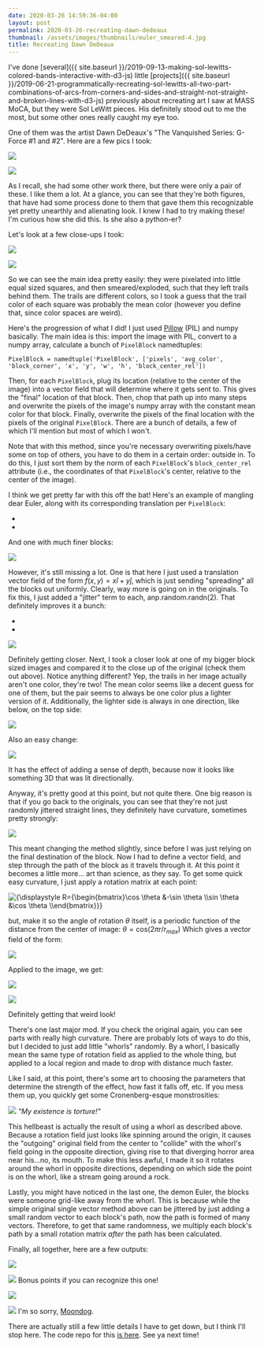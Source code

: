```yaml
---
date: 2020-03-26 14:59:36-04:00
layout: post
permalink: 2020-03-26-recreating-dawn-dedeaux
thumbnail: /assets/images/thumbnails/euler_smeared-4.jpg
title: Recreating Dawn DeDeaux
---
```


I've done [several]({{ site.baseurl }}/2019-09-13-making-sol-lewitts-colored-bands-interactive-with-d3-js) little [projects]({{ site.baseurl }}/2019-06-21-programmatically-recreating-sol-lewitts-all-two-part-combinations-of-arcs-from-corners-and-sides-and-straight-not-straight-and-broken-lines-with-d3-js) previously about recreating art I saw at MASS MoCA, but they were Sol LeWitt pieces. His definitely stood out to me the most, but some other ones really caught my eye too.

One of them was the artist Dawn DeDeaux's "The Vanquished Series: G-Force #1 and #2". Here are a few pics I took:

![](/assets/images/IMG_20190616_130329-768x1024.jpg)

![](/assets/images/IMG_20190616_130326-768x1024.jpg)

As I recall, she had some other work there, but there were only a pair of these. I like them a lot. At a glance, you can see that they're both figures, that have had some process done to them that gave them this recognizable yet pretty unearthly and alienating look. I knew I had to try making these! I'm curious how she did this. Is she also a python-er?

Let's look at a few close-ups I took:

![](/assets/images/IMG_20190616_130334-768x1024.jpg)

![](/assets/images/IMG_20190616_130356-768x1024.jpg)

So we can see the main idea pretty easily: they were pixelated into little equal sized squares, and then smeared/exploded, such that they left trails behind them. The trails are different colors, so I took a guess that the trail color of each square was probably the mean color (however you define that, since color spaces are weird).

Here's the progression of what I did! I just used [Pillow](https://pillow.readthedocs.io/en/stable/) (PIL) and numpy basically. The main idea is this: import the image with PIL, convert to a numpy array, calculate a bunch of <code>PixelBlock</code> namedtuples:

<code>PixelBlock = namedtuple('PixelBlock', ['pixels', 'avg_color', 'block_corner', 'x', 'y', 'w', 'h', 'block_center_rel'])</code>

Then, for each <code>PixelBlock</code>, plug its location (relative to the center of the image) into a vector field that will determine where it gets sent to. This gives the "final" location of that block. Then, chop that path up into many steps and overwrite the pixels of the image's numpy array with the constant mean color for that block. Finally, overwrite the pixels of the final location with the pixels of the original <code>PixelBlock</code>. There are a bunch of details, a few of which I'll mention but most of which I won't.

Note that with this method, since you're necessary overwriting pixels/have some on top of others, you have to do them in a certain order: outside in. To do this, I just sort them by the norm of each <code>PixelBlock</code>'s <code>block_center_rel</code> attribute (i.e., the coordinates of that <code>PixelBlock</code>'s center, relative to the center of the image).

I think we get pretty far with this off the bat! Here's an example of mangling dear Euler, along with its corresponding translation per <code>PixelBlock</code>:

- 
- 

And one with much finer blocks:

![](/assets/images/euler_smeared_pos_1pt0_fixed.jpg)

However, it's still missing a lot. One is that here I just used a translation vector field of the form $f(x, y) = x \hat{i} + y \hat{j}$, which is just sending "spreading" all the blocks out uniformly. Clearly, way more is going on in the originals. To fix this, I just added a "jitter" term to each, anp.random.randn(2). That definitely improves it a bunch:

- 
- 

![](/assets/images/euler_smeared_200.jpg)

Definitely getting closer. Next, I took a closer look at one of my bigger block sized images and compared it to the close up of the original (check them out above). Notice anything different? Yep, the trails in her image actually aren't one color, they're two! The mean color seems like a decent guess for one of them, but the pair seems to always be one color plus a lighter version of it. Additionally, the lighter side is always in one direction, like below, on the top side:

![](/assets/images/closeup.jpg)

Also an easy change:

![](/assets/images/euler_smeared-1.jpg)

It has the effect of adding a sense of depth, because now it looks like something 3D that was lit directionally.

Anyway, it's pretty good at this point, but not quite there. One big reason is that if you go back to the originals, you can see that they're not just randomly jittered straight lines, they definitely have curvature, sometimes pretty strongly:

![](/assets/images/curve_closeup.jpg)

This meant changing the method slightly, since before I was just relying on the final destination of the block. Now I had to define a vector field, and step through the path of the block as it travels through it. At this point it becomes a little more... art than science, as they say. To get some quick easy curvature, I just apply a rotation matrix at each point:

![{\displaystyle R={\begin{bmatrix}\cos \theta &-\sin \theta \\\sin \theta &\cos \theta \\\end{bmatrix}}}](/assets/images/fe4ee3f1ce8e028da5bd4219c9dc7fc2216543e4)

but, make it so the angle of rotation $\theta$ itself, is a periodic function of the distance from the center of image: $\theta = \mathrm{cos}(2 \pi r/r_{max})$
Which gives a vector field of the form:

![](/assets/images/vec_field.png)

Applied to the image, we get:

![](/assets/images/euler_smeared-2.jpg)

![](/assets/images/euler_smeared-3.jpg)

Definitely getting that weird look!

There's one last major mod. If you check the original again, you can see parts with really high curvature. There are probably lots of ways to do this, but I decided to just add little "whorls" randomly. By a whorl, I basically mean the same type of rotation field as applied to the whole thing, but applied to a local region and made to drop with distance much faster.

Like I said, at this point, there's some art to choosing the parameters that determine the strength of the effect, how fast it falls off, etc. If you mess them up, you quickly get some Cronenberg-esque monstrosities:

![](/assets/images/euler_smeared_horror3.jpg)
*"My existence is torture!"*

This hellbeast is actually the result of using a whorl as described above. Because a rotation field just looks like spinning around the origin, it causes the "outgoing" original field from the center to "collide" with the whorl's field going in the opposite direction, giving rise to that diverging horror area near his...no, its mouth. To make this less awful, I made it so it rotates around the whorl in opposite directions, depending on which side the point is on the whorl, like a stream going around a rock.

Lastly, you might have noticed in the last one, the demon Euler, the blocks were someone grid-like away from the whorl. This is because while the simple original single vector method above can be jittered by just adding a small random vector to each block's path, now the path is formed of many vectors. Therefore, to get that same randomness, we multiply each block's path by a small rotation matrix *after* the path has been calculated.

Finally, all together, here are a few outputs:

![](/assets/images/euler_smeared-4.jpg)

![](/assets/images/saturn_smeared.jpg)
Bonus points if you can recognize this one!

![](/assets/images/hiero_smeared.jpg)

![](/assets/images/moondog_smeared.jpg)
I'm so sorry, [Moondog](https://en.wikipedia.org/wiki/Moondog).

There are actually still a few little details I have to get down, but I think I'll stop here. The code repo for this [is here](https://github.com/declanoller/dawn-dedeaux-smear-art). See ya next time!
